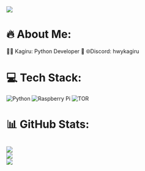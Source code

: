 [![](https://visitcount.itsvg.in/api?id=HWYkagiru&icon=5&color=1)](https://visitcount.itsvg.in)
---
# 🔥 About Me:
👨‍💻️ Kagiru: Python Developer 🐍
🌐Discord:  hwykagiru


# 💻 Tech Stack:
![Python](https://img.shields.io/badge/python-3670A0?style=flat-square&logo=python&logoColor=ffdd54) ![Raspberry Pi](https://img.shields.io/badge/-RaspberryPi-C51A4A?style=flat-square&logo=Raspberry-Pi) ![TOR](https://img.shields.io/badge/tor-%237E4798.svg?style=flat-square&logo=tor-project&logoColor=white)
# 📊 GitHub Stats:
![](https://github-readme-stats.vercel.app/api?username=HWYkagiru&theme=onedark&hide_border=false&include_all_commits=true&count_private=false)<br/>
![](https://github-readme-streak-stats.herokuapp.com/?user=HWYkagiru&theme=onedark&hide_border=false)<br/>
![](https://github-readme-stats.vercel.app/api/top-langs/?username=HWYkagiru&theme=onedark&hide_border=false&include_all_commits=true&count_private=false&layout=compact)
---
